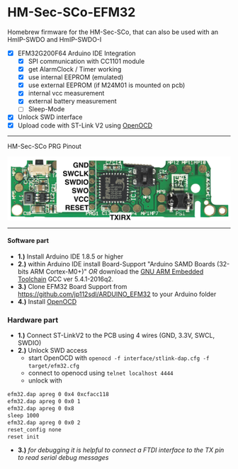 # HM-Sec-SCo-EFM32
Homebrew firmware for the HM-Sec-SCo, that can also be used with an HmIP-SWDO and HmIP-SWDO-I

- [x] EFM32G200F64 Arduino IDE Integration
  - [x] SPI communication with CC1101 module
  - [x] get AlarmClock / Timer working
  - [x] use internal EEPROM (emulated)
  - [x] use external EEPROM (if M24M01 is mounted on pcb)
  - [x] internal vcc measurement
  - [x] external battery measurement
  - [ ] Sleep-Mode
- [x] Unlock SWD interface
- [x] Upload code with ST-Link V2 using [OpenOCD](https://openocd.org)

<hr/>

HM-Sec-SCo PRG Pinout

![pinout](hm-sec-sco-pcb_pinout.png)

<hr/>

#### Software part
- **1.)** Install Arduino IDE 1.8.5 or higher
- **2.)** within Arduino IDE install Board-Support "Arduino SAMD Boards (32-bits ARM Cortex-M0+)" _OR_ download the [GNU ARM Embedded Toolchain](https://developer.arm.com/open-source/gnu-toolchain/gnu-rm/downloads) GCC ver 5.4.1-2016q2.
- **3.)** Clone EFM32 Board Support from https://github.com/jp112sdl/ARDUINO_EFM32 to your Arduino folder
- **4.)** Install [OpenOCD](https://openocd.org)

### Hardware part
- **1.)** Connect ST-LinkV2 to the PCB using 4 wires (GND, 3.3V, SWCL, SWDIO)
- **2.)** Unlock SWD access
  - start OpenOCD with `openocd -f interface/stlink-dap.cfg -f target/efm32.cfg`
  - connect to openocd using `telnet localhost 4444`
  - unlock with 
 ```
efm32.dap apreg 0 0x4 0xcfacc118
efm32.dap apreg 0 0x0 1
efm32.dap apreg 0 0x8
sleep 1000
efm32.dap apreg 0 0x0 2
reset_config none
reset init
```
- **3.)** _for debugging it is helpful to connect a FTDI interface to the TX pin to read serial debug messages_

